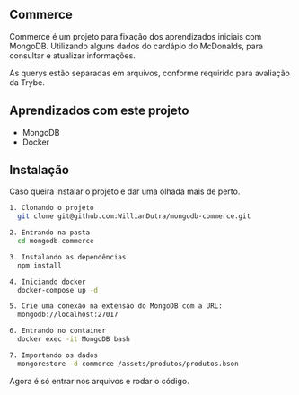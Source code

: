 
## Commerce

Commerce é um projeto para fixação dos aprendizados iniciais com MongoDB. Utilizando alguns dados do cardápio do McDonalds, para consultar e atualizar informações.

As querys estão separadas em arquivos, conforme requirido para avaliação da Trybe.
## Aprendizados com este projeto

- MongoDB
- Docker

## Instalação

Caso queira instalar o projeto e dar uma olhada mais de perto.

```bash
1. Clonando o projeto
  git clone git@github.com:WillianDutra/mongodb-commerce.git

2. Entrando na pasta
  cd mongodb-commerce

3. Instalando as dependências
  npm install

4. Iniciando docker
  docker-compose up -d

5. Crie uma conexão na extensão do MongoDB com a URL:
  mongodb://localhost:27017

6. Entrando no container
  docker exec -it MongoDB bash

7. Importando os dados
  mongorestore -d commerce /assets/produtos/produtos.bson

```
Agora é só entrar nos arquivos e rodar o código.

